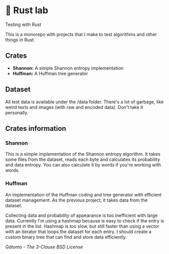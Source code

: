 # 🧪 Rust lab

Testing with Rust

This is a monorepo with projects that I make to test algorithms and other things in Rust.

## Crates

-   **Shannon:** A simple Shannon entropy implementation
-   **Huffman:** A Huffman tree generator

## Dataset

All test data is available under the /data folder. There's a lot of garbage, like weird texts and images (with raw and encoded data). Don't take it personally.

## Crates information

### Shannon

This is a simple implementation of the Shannon entropy algorithm. It takes some files from the dataset, reads each byte and calculates its probability and data entropy. You can also calculate it by words if you're working with words.

### Huffman

An implementation of the Huffman coding and tree generator with efficient dataset management. As the previous project, it takes data from the dataset.

Collecting data and probability of appearance is too inefficient with large data. Currently I'm using a hashmap because is easy to check if the entry is present in the list. Hashmap is too slow, but still faster than using a vector with an iterator that loops the dataset for each entry. I should create a custom binary tree that can find and store data efficiently.

*Gátomo - The 3-Clause BSD License*

